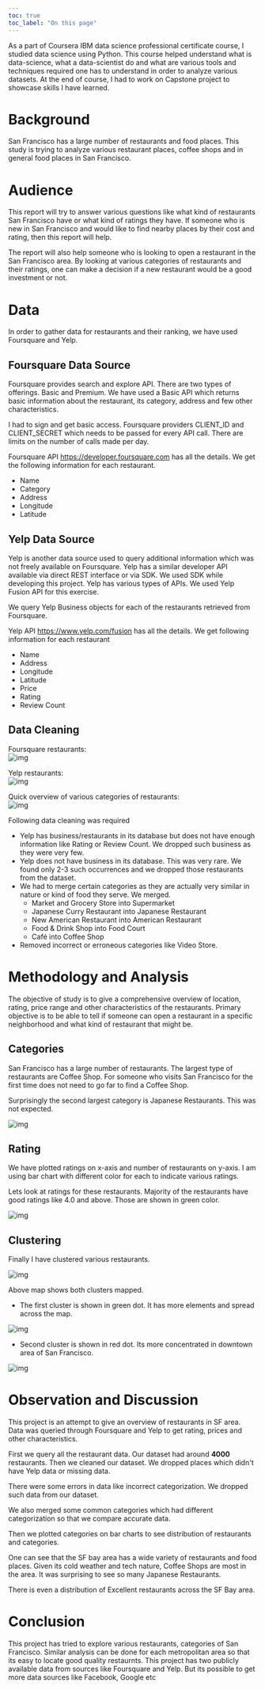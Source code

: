 ```yaml
---
toc: true
toc_label: "On this page"
---
```


As a part of Coursera IBM data science professional certificate course, I studied data science using Python. This course helped understand what is data-science, what a data-scientist do and what are various tools and techniques required one has to understand in order to analyze various datasets. 
At the end of course, I had to work on Capstone project to showcase skills I have learned. 

# Background

San Francisco has a large number of restaurants and food places. This study is trying to analyze various restaurant places, coffee shops and in general food places in San Francisco. 

# Audience

This report will try to answer various questions like what kind of restaurants San Francisco have or what kind of ratings they have. If someone who is new in San Francisco and would like to find nearby places by their cost and rating, then this report will help. 

The report will also help someone who is looking to open a restaurant in the San Francisco area. By looking at various categories of restaurants and their ratings, one can make a decision if a new restaurant would be a good investment or not.

# Data
In order to gather data for restaurants and their ranking, we have used Foursquare and Yelp. 

## Foursquare Data Source
Foursquare provides search and explore API. There are two types of offerings. Basic and Premium. We have used a Basic API which returns basic information about the restaurant, its category, address and few other characteristics. 

I had to sign and get basic access. Foursquare providers CLIENT_ID and CLIENT_SECRET which needs to be passed for every API call. There are limits on the number of calls made per day. 

Foursquare API  https://developer.foursquare.com has all the details. We get the following information for each restaurant.

- Name
- Category
- Address
- Longitude
- Latitude

## Yelp Data Source
Yelp is another data source used to query additional information which was not freely available on Foursquare. Yelp has a similar developer API available via direct REST interface or via SDK. We used SDK while developing this project. Yelp has various types of APIs. We used Yelp Fusion API for this exercise. 

We query Yelp Business objects for each of the restaurants retrieved from Foursquare.

Yelp API https://www.yelp.com/fusion has all the details. We get following information for each restaurant

- Name
- Address
- Longitude
- Latitude
- Price
- Rating
- Review Count

## Data Cleaning

Foursquare restaurants:  
![img](/blog/images/datascience-sf1.png)

Yelp restaurants:  
![img](/blog/images/datascience-sf-yelp.png)

Quick overview of various categories of restaurants:  
![img](/blog/images/datascience-category.png)

Following data cleaning was required

- Yelp has business/restaurants in its database but does not have enough information like Rating or Review Count. We dropped such business as they were very few.
- Yelp does not have business in its database. This was very rare. We found only 2-3 such occurrences and we dropped those restaurants from the dataset. 
- We had to merge certain categories as they are actually very similar in nature or kind of food they serve. We merged.
  - Market and Grocery Store into Supermarket
  - Japanese Curry Restaurant into Japanese Restaurant
  - New American Restaurant into American Restaurant
  - Food & Drink Shop into Food Court
  - Café into Coffee Shop
- Removed incorrect or erroneous categories like Video Store.

# Methodology and Analysis

The objective of study is to give a comprehensive overview of location, rating, price range and other characteristics of the restaurants. Primary objective is to be able to tell if someone can open a restaurant in a specific neighborhood and what kind of restaurant that might be. 

## Categories

San Francisco has a large number of restaurants. The largest type of restaurants are Coffee Shop. For someone who visits San Francisco for the first time does not need to go far to find a Coffee Shop.

Surprisingly the second largest category is Japanese Restaurants. This was not expected. 

![img](/blog/images/datascience-category-bar.png)

## Rating

We have plotted ratings on x-axis and number of restaurants on y-axis. I am using bar chart with different color for each to indicate various ratings.

Lets look at ratings for these restaurants. Majority of the restaurants have good ratings like 4.0 and above. Those are shown in green color.

![img](/blog/images/datascience-rating.png)

## Clustering

Finally I have clustered various restaurants. 

![img](/blog/images/datascience-clustering.png)

Above map shows both clusters mapped. 

- The first cluster is shown in green dot. It has more elements and spread across the map. 

![img](/blog/images/datascience-cluster-0.png)

- Second cluster is shown in red dot. Its more concentrated in downtown area of San Francisco.

![img](/blog/images/datascience-cluster-1.png)

# Observation and Discussion

This project is an attempt to give an overview of restaurants in SF area. Data was queried through Foursquare and Yelp to get rating, prices and other characteristics. 

First we query all the restaurant data. Our dataset had around **4000** restaurants. Then we cleaned our dataset. We dropped places which didn't have Yelp data or missing data.


There were some errors in data like incorrect categorization. We dropped such data from our dataset.

We also merged some common categories which had different categorization so that we compare accurate data.

Then we plotted categories on bar charts to see distribution of restaurants and categories.

One can see that the SF bay area has a wide variety of restaurants and food places. Given its cold weather and tech nature, Coffee Shops are most in the area. It was surprising to see so many Japanese Restaurants.

There is even a distribution of Excellent restaurants across the SF Bay area. 

# Conclusion

This project has tried to explore various restaurants, categories of San Francisco. Similar analysis can be done for each metropolitan area so that its easy to locate good quality restaurnts. This project has two publicly available data from sources like Foursquare and Yelp. But its possible to get more data sources like Facebook, Google etc




